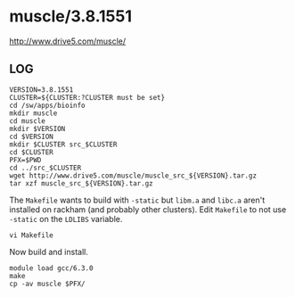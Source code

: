 muscle/3.8.1551
===============

<http://www.drive5.com/muscle/>

LOG
---

    VERSION=3.8.1551
    CLUSTER=${CLUSTER:?CLUSTER must be set}
    cd /sw/apps/bioinfo
    mkdir muscle
    cd muscle
    mkdir $VERSION
    cd $VERSION
    mkdir $CLUSTER src_$CLUSTER
    cd $CLUSTER
    PFX=$PWD
    cd ../src_$CLUSTER
    wget http://www.drive5.com/muscle/muscle_src_${VERSION}.tar.gz
    tar xzf muscle_src_${VERSION}.tar.gz

The `Makefile` wants to build with `-static` but `libm.a` and `libc.a` aren't
installed on rackham (and probably other clusters).  Edit `Makefile` to not use
`-static` on the `LDLIBS` variable.

    vi Makefile

Now build and install.

    module load gcc/6.3.0
    make
    cp -av muscle $PFX/

